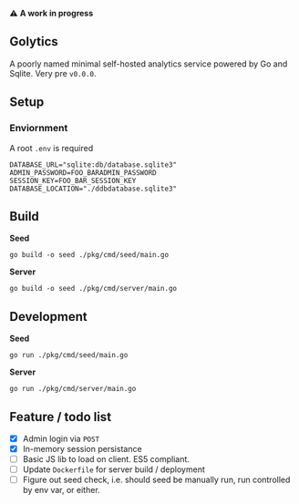 
⚠️ **A work in progress**

## Golytics

A poorly named minimal self-hosted analytics service powered by Go and Sqlite. Very pre `v0.0.0`.  

## Setup

### Enviornment

A root `.env` is required

```
DATABASE_URL="sqlite:db/database.sqlite3"
ADMIN_PASSWORD=FOO_BARADMIN_PASSWORD
SESSION_KEY=FOO_BAR_SESSION_KEY
DATABASE_LOCATION="./ddbdatabase.sqlite3"
```
## Build

**Seed**

```
go build -o seed ./pkg/cmd/seed/main.go
```

**Server**

```
go build -o seed ./pkg/cmd/server/main.go
```

## Development

**Seed**

```
go run ./pkg/cmd/seed/main.go
```

**Server**

```
go run ./pkg/cmd/server/main.go
```

## Feature / todo list

- [x] Admin login via `POST`
- [x] In-memory session persistance
- [ ] Basic JS lib to load on client. ES5 compliant.
- [ ] Update `Dockerfile` for server build / deployment
- [ ] Figure out seed check, i.e. should seed be manually run, run controlled by env var, or either.
